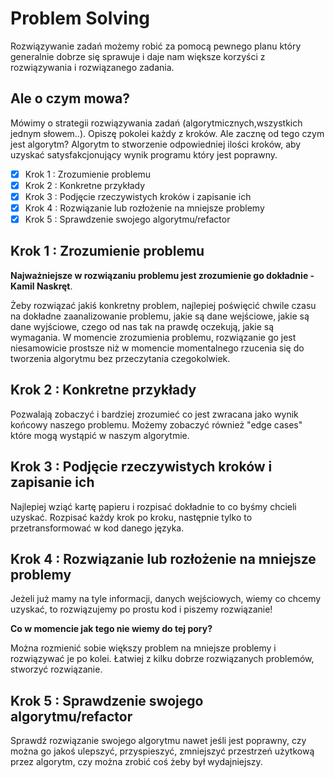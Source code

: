 # Problem Solving

Rozwiązywanie zadań możemy robić za pomocą pewnego planu który generalnie dobrze się sprawuje i daje nam większe korzyści z rozwiązywania i rozwiązanego zadania.

## Ale o czym mowa?

Mówimy o strategii rozwiązywania zadań (algorytmicznych,wszystkich jednym słowem..). Opiszę pokolei każdy z kroków.
Ale zacznę od tego czym jest algorytm? Algorytm to stworzenie odpowiedniej ilości kroków, aby uzyskać satysfakcjonujący wynik programu który jest poprawny.

- [x] Krok 1 : Zrozumienie problemu
- [x] Krok 2 : Konkretne przykłady
- [x] Krok 3 : Podjęcie rzeczywistych kroków i zapisanie ich
- [x] Krok 4 : Rozwiązanie lub rozłożenie na mniejsze problemy
- [x] Krok 5 : Sprawdzenie swojego algorytmu/refactor

## Krok 1 : Zrozumienie problemu

**Najważniejsze w rozwiązaniu problemu jest zrozumienie go dokładnie - Kamil Naskręt**.

Żeby rozwiązać jakiś konkretny problem, najlepiej poświęcić chwile czasu na dokładne zaanalizowanie problemu, jakie są dane wejściowe, jakie są dane wyjściowe,
czego od nas tak na prawdę oczekują, jakie są wymagania.
W momencie zrozumienia problemu, rozwiązanie go jest niesamowicie prostsze niż w momencie momentalnego rzucenia się do tworzenia algorytmu bez przeczytania czegokolwiek.

## Krok 2 : Konkretne przykłady

Pozwalają zobaczyć i bardziej zrozumieć co jest zwracana jako wynik końcowy naszego problemu. Możemy zobaczyć również "edge cases" które mogą wystąpić w naszym algorytmie.

## Krok 3 : Podjęcie rzeczywistych kroków i zapisanie ich

Najlepiej wziąć kartę papieru i rozpisać dokładnie to co byśmy chcieli uzyskać. Rozpisać każdy krok po kroku, następnie tylko to przetransformować w kod danego języka.

## Krok 4 : Rozwiązanie lub rozłożenie na mniejsze problemy

Jeżeli już mamy na tyle informacji, danych wejściowych, wiemy co chcemy uzyskać, to rozwiązujemy po prostu kod i piszemy rozwiązanie!

**Co w momencie jak tego nie wiemy do tej pory?**

Można rozmienić sobie większy problem na mniejsze problemy i rozwiązywać je po kolei. Łatwiej z kilku dobrze rozwiązanych problemów, stworzyć rozwiązanie.

## Krok 5 : Sprawdzenie swojego algorytmu/refactor

Sprawdź rozwiązanie swojego algorytmu nawet jeśli jest poprawny, czy można go jakoś ulepszyć, przyspieszyć, zmniejszyć przestrzeń użytkową przez algorytm,
czy można zrobić coś żeby był wydajniejszy.
